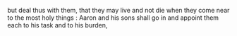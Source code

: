 but deal thus with them, that they may live and not die when they come near to the most holy things : Aaron and his sons shall go in and appoint them each to his task and to his burden,
